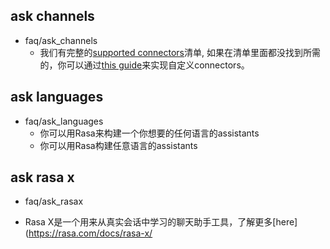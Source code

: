 ## ask channels
* faq/ask_channels
  - 我们有完整的[supported connectors](https://rasa.com/docs/core/connectors/)清单, 如果在清单里面都没找到所需的，你可以通过[this guide](https://rasa.com/docs/rasa/user-guide/connectors/custom-connectors/)来实现自定义connectors。

## ask languages
* faq/ask_languages
  - 你可以用Rasa来构建一个你想要的任何语言的assistants
  - 你可以用Rasa构建任意语言的assistants

## ask rasa x
* faq/ask_rasax
 - Rasa X是一个用来从真实会话中学习的聊天助手工具，了解更多[here](https://rasa.com/docs/rasa-x/
